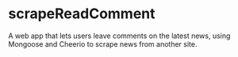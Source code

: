 # scrapeReadComment
A web app that lets users leave comments on the latest news, using Mongoose and Cheerio to scrape news from another site.
